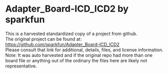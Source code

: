 
# Adapter_Board-ICD_ICD2 by sparkfun  
This is a harvested standardized copy of a project from github.  
The original project can be found at:  
https://github.com/sparkfun/Adapter_Board-ICD_ICD2  
Please consult that link for additional, details, files, and license information.  
Note: It was auto harvested and if the original repo had more than one board file or anything out of the ordinary the files here are likely not representative.  
    